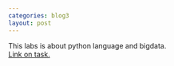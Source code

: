 ```yaml
---
categories: blog3
layout: post
---
```


<p>This labs is about python language and bigdata.<br>
    <a href="https://wolodyx.github.io/2019/03/12/skt-labs.html" >
        Link on task.
    </a>
</p>